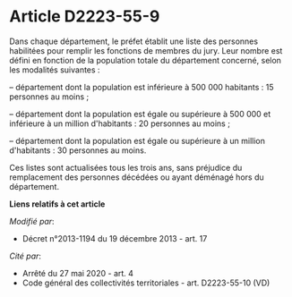 # Article D2223-55-9

Dans chaque département, le préfet établit une liste des personnes habilitées pour remplir les fonctions de membres du jury.
Leur nombre est défini en fonction de la population totale du département concerné, selon les modalités suivantes :

– département dont la population est inférieure à 500 000 habitants : 15 personnes au moins ;

– département dont la population est égale ou supérieure à 500 000 et inférieure à un million d'habitants : 20 personnes au
moins ;

– département dont la population est égale ou supérieure à un million d'habitants : 30 personnes au moins.

Ces listes sont actualisées tous les trois ans, sans préjudice du remplacement des personnes décédées ou ayant déménagé hors
du département.

**Liens relatifs à cet article**

_Modifié par_:

  - Décret n°2013-1194 du 19 décembre 2013 - art. 17

_Cité par_:

  - Arrêté du 27 mai 2020 - art. 4
  - Code général des collectivités territoriales - art. D2223-55-10 (VD)
